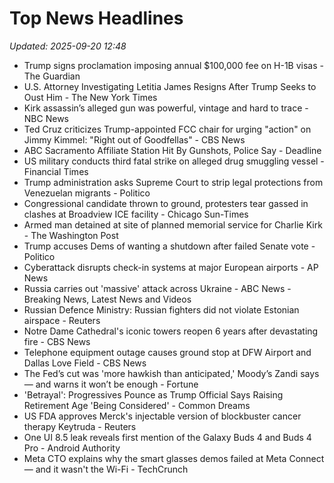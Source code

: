 # Top News Headlines

_Updated: 2025-09-20 12:48_

- Trump signs proclamation imposing annual $100,000 fee on H-1B visas - The Guardian
- U.S. Attorney Investigating Letitia James Resigns After Trump Seeks to Oust Him - The New York Times
- Kirk assassin’s alleged gun was powerful, vintage and hard to trace - NBC News
- Ted Cruz criticizes Trump-appointed FCC chair for urging "action" on Jimmy Kimmel: "Right out of Goodfellas" - CBS News
- ABC Sacramento Affiliate Station Hit By Gunshots, Police Say - Deadline
- US military conducts third fatal strike on alleged drug smuggling vessel - Financial Times
- Trump administration asks Supreme Court to strip legal protections from Venezuelan migrants - Politico
- Congressional candidate thrown to ground, protesters tear gassed in clashes at Broadview ICE facility - Chicago Sun-Times
- Armed man detained at site of planned memorial service for Charlie Kirk - The Washington Post
- Trump accuses Dems of wanting a shutdown after failed Senate vote - Politico
- Cyberattack disrupts check-in systems at major European airports - AP News
- Russia carries out 'massive' attack across Ukraine - ABC News - Breaking News, Latest News and Videos
- Russian Defence Ministry: Russian fighters did not violate Estonian airspace - Reuters
- Notre Dame Cathedral's iconic towers reopen 6 years after devastating fire - CBS News
- Telephone equipment outage causes ground stop at DFW Airport and Dallas Love Field - CBS News
- The Fed’s cut was 'more hawkish than anticipated,' Moody’s Zandi says — and warns it won’t be enough - Fortune
- 'Betrayal': Progressives Pounce as Trump Official Says Raising Retirement Age 'Being Considered' - Common Dreams
- US FDA approves Merck's injectable version of blockbuster cancer therapy Keytruda - Reuters
- One UI 8.5 leak reveals first mention of the Galaxy Buds 4 and Buds 4 Pro - Android Authority
- Meta CTO explains why the smart glasses demos failed at Meta Connect — and it wasn't the Wi-Fi - TechCrunch
